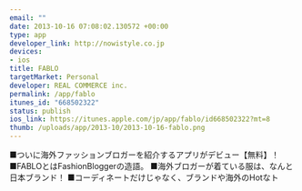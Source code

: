 ```yaml
--- 
email: ""
date: 2013-10-16 07:08:02.130572 +00:00
type: app
developer_link: http://nowistyle.co.jp
devices: 
- ios
title: FABLO
targetMarket: Personal
developer: REAL COMMERCE inc.
permalink: /app/fablo
itunes_id: "668502322"
status: publish
ios_link: https://itunes.apple.com/jp/app/fablo/id668502322?mt=8
thumb: /uploads/app/2013-10/2013-10-16-fablo.png
---
```


■ついに海外ファッションブロガーを紹介するアプリがデビュー【無料】！
■FABLOとはFashionBloggerの造語。
■海外ブロガーが着ている服は、なんと日本ブランド！
■コーディネートだけじゃなく、ブランドや海外のHotなト
